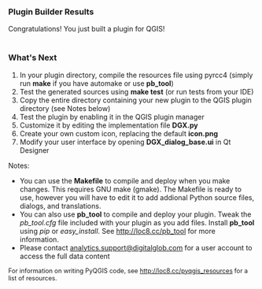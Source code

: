 <html>
<body>
<h3>Plugin Builder Results</h3>

Congratulations! You just built a plugin for QGIS!<br/><br />


<h3>What's Next</h3>
<ol>
    <li>In your plugin directory, compile the resources file using pyrcc4 (simply run <b>make</b> if you have automake or use <b>pb_tool</b>)
    <li>Test the generated sources using <b>make test</b> (or run tests from your IDE)
    <li>Copy the entire directory containing your new plugin to the QGIS plugin directory (see Notes below)
    <li>Test the plugin by enabling it in the QGIS plugin manager
    <li>Customize it by editing the implementation file <b>DGX.py</b>
    <li>Create your own custom icon, replacing the default <b>icon.png</b>
    <li>Modify your user interface by opening <b>DGX_dialog_base.ui</b> in Qt Designer
</ol>
Notes:
<ul>
    <li>You can use the <b>Makefile</b> to compile and deploy when you
        make changes. This requires GNU make (gmake). The Makefile is ready to use, however you 
        will have to edit it to add addional Python source files, dialogs, and translations.
    <li>You can also use <b>pb_tool</b> to compile and deploy your plugin. Tweak the <i>pb_tool.cfg</i> file included with your plugin as you add files. Install <b>pb_tool</b> using 
        <i>pip</i> or <i>easy_install</i>. See <a href="http://loc8.cc/pb_tool">http://loc8.cc/pb_tool</a> for more information.
<li> Please contact <a href="analytics.support@digitalglobe.com">analytics.support@digitalglob.com</a> for a user account to access the full data content 

</ul>
</div>
<div style='font-size:.9em;'>
<p>
For information on writing PyQGIS code, see <a href="http://loc8.cc/pyqgis_resources">http://loc8.cc/pyqgis_resources</a> for a list of resources.
</p>
</div>